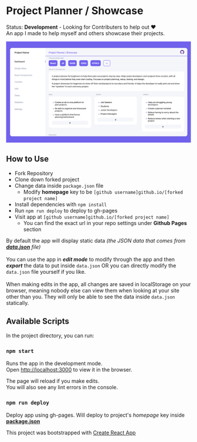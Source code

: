 # Project Planner / Showcase

Status: **Development** - Looking for Contributers to help out :heart:<br />
An app I made to help myself and others showcase their projects.

![Project Preview](./public/preview.png)

## How to Use

- Fork Repository
- Clone down forked project
- Change data inside `package.json` file
  - Modify **homepage** key to be `[github username]github.io/[forked project name]`
- Install dependencies with `npm install`
- Run `npm run deploy` to deploy to gh-pages
- Visit app at `[github username]github.io/[forked project name]`
  - You can find the exact url in your repo settings under **Github Pages** section

By default the app will display static data *(the JSON data that comes from [**data.json**](src/data.json) file)*<br /><br />
You can use the app in *__edit mode__* to modify through the app and then *__export__* the data to put inside `data.json` OR you can directly modify the `data.json` file yourself if you like.<br /><br />
When making edits in the app, all changes are saved in localStorage on your browser, meaning nobody else can view them when looking at your site other than you. They will only be able to see the data inside `data.json` statically.

## Available Scripts

In the project directory, you can run:

### `npm start`

Runs the app in the development mode.<br />
Open [http://localhost:3000](http://localhost:3000) to view it in the browser.

The page will reload if you make edits.<br />
You will also see any lint errors in the console.

### `npm run deploy`

Deploy app using gh-pages. Will deploy to project's *homepage* key inside [**package.json**](package.json#L5)

This project was bootstrapped with [Create React App](https://github.com/facebook/create-react-app)
